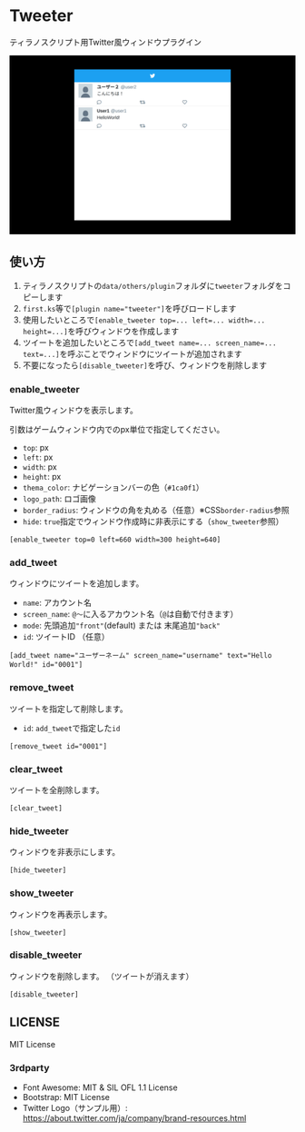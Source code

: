 # Tweeter

ティラノスクリプト用Twitter風ウィンドウプラグイン

![sample](./docs/images/sample.png)

## 使い方

1. ティラノスクリプトの`data/others/plugin`フォルダに`tweeter`フォルダをコピーします
2. `first.ks`等で`[plugin name="tweeter"]`を呼びロードします
3. 使用したいところで`[enable_tweeter top=... left=... width=... height=...]`を呼びウィンドウを作成します
4. ツイートを追加したいところで`[add_tweet name=... screen_name=... text=...]`を呼ぶことでウィンドウにツイートが追加されます
5. 不要になったら`[disable_tweeter]`を呼び、ウィンドウを削除します

### enable_tweeter

Twitter風ウィンドウを表示します。

引数はゲームウィンドウ内でのpx単位で指定してください。

* `top`: px
* `left`: px
* `width`: px
* `height`: px
* `thema_color`: ナビゲーションバーの色（`#1ca0f1`）
* `logo_path`: ロゴ画像
* `border_radius`: ウィンドウの角を丸める（任意）※CSS`border-radius`参照
* `hide`: `true`指定でウィンドウ作成時に非表示にする（`show_tweeter`参照）

```
[enable_tweeter top=0 left=660 width=300 height=640]
```

### add_tweet

ウィンドウにツイートを追加します。

* `name`: アカウント名
* `screen_name`: `@〜`に入るアカウント名（`@`は自動で付きます）
* `mode`: 先頭追加`"front"`(default) または 末尾追加`"back"`
* `id`: ツイートID （任意）

```
[add_tweet name="ユーザーネーム" screen_name="username" text="Hello World!" id="0001"]
```

### remove_tweet

ツイートを指定して削除します。

* `id`: `add_tweet`で指定した`id`

```
[remove_tweet id="0001"]
```

### clear_tweet

ツイートを全削除します。

```
[clear_tweet]
```

### hide_tweeter

ウィンドウを非表示にします。

```
[hide_tweeter]
```

### show_tweeter

ウィンドウを再表示します。

```
[show_tweeter]
```

### disable_tweeter

ウィンドウを削除します。
（ツイートが消えます）

```
[disable_tweeter]
```

## LICENSE

MIT License

### 3rdparty

* Font Awesome: MIT & SIL OFL 1.1 License
* Bootstrap: MIT License
* Twitter Logo（サンプル用）: https://about.twitter.com/ja/company/brand-resources.html
